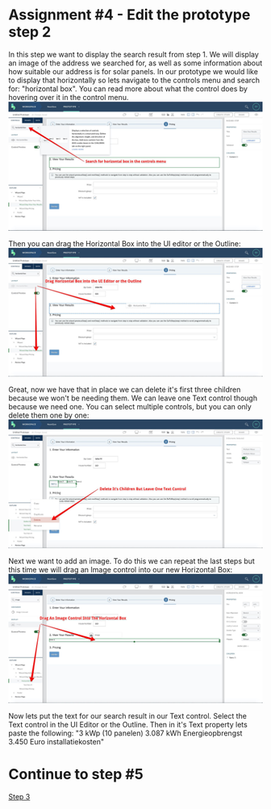 # Assignment #4 - Edit the prototype step 2

In this step we want to display the search result from step 1. We will display an image of the address we searched for, as well as some information about how suitable our address is for solar panels. In our prototype we would like to display that horizontally so lets navigate to the controls menu and search for: "horizontal box". You can read more about what the control does by hovering over it in the control menu.
![Step 2 Delete](https://github.com/Innov8ion-developer/SAP_Build_Assignments/blob/master/img/Horizontalbox.jpg)


Then you can drag the Horizontal Box into the UI editor or the Outline:
![Step 2 Delete In Properties](https://github.com/Innov8ion-developer/SAP_Build_Assignments/blob/master/img/Drag%20Horizontal%20Box.jpg)

Great, now we have that in place we can delete it's first three children because we won't be needing them. We can leave one Text control though because we need one. You can select multiple controls, but you can only delete them one by one:
![Step 2 Edit Wizard Step Title](https://github.com/Innov8ion-developer/SAP_Build_Assignments/blob/master/img/Delete%20Hbox%20Children.jpg)

Next we want to add an image. To do this we can repeat the last steps but this time we will drag an Image control into our new Horizontal Box:
![Assignment4](https://github.com/Innov8ion-developer/SAP_Build_Assignments/blob/master/img/DragImage.jpg)

Now lets put the text for our search result in our Text control. Select the Text control in the UI Editor or the Outline. Then in it's Text property lets paste the following: "3 kWp (10 panelen) 3.087 kWh Energieopbrengst 3.450 Euro installatiekosten"

# Continue to step #5
[Step 3](https://github.com/Innov8ion-developer/SAP_Build_Assignmentss/tree/3_)
